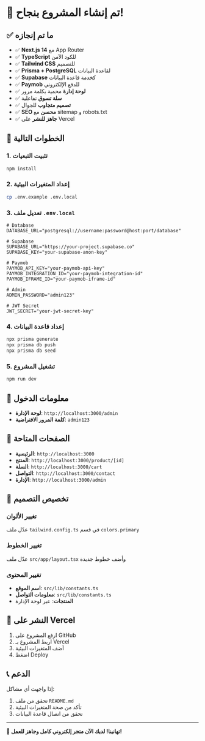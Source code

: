 # 🎉 تم إنشاء المشروع بنجاح!

## ✅ ما تم إنجازه

- ✅ **Next.js 14** مع App Router
- ✅ **TypeScript** للكود الآمن
- ✅ **Tailwind CSS** للتصميم
- ✅ **Prisma + PostgreSQL** لقاعدة البيانات
- ✅ **Supabase** كخدمة قاعدة البيانات
- ✅ **Paymob** للدفع الإلكتروني
- ✅ **لوحة إدارة** محمية بكلمة مرور
- ✅ **سلة تسوق** تفاعلية
- ✅ **تصميم متجاوب** للجوال
- ✅ **SEO محسن** مع sitemap و robots.txt
- ✅ **جاهز للنشر** على Vercel

## 🚀 الخطوات التالية

### 1. تثبيت التبعيات
```bash
npm install
```

### 2. إعداد المتغيرات البيئية
```bash
cp .env.example .env.local
```

### 3. تعديل ملف `.env.local`
```env
# Database
DATABASE_URL="postgresql://username:password@host:port/database"

# Supabase
SUPABASE_URL="https://your-project.supabase.co"
SUPABASE_KEY="your-supabase-anon-key"

# Paymob
PAYMOB_API_KEY="your-paymob-api-key"
PAYMOB_INTEGRATION_ID="your-paymob-integration-id"
PAYMOB_IFRAME_ID="your-paymob-iframe-id"

# Admin
ADMIN_PASSWORD="admin123"

# JWT Secret
JWT_SECRET="your-jwt-secret-key"
```

### 4. إعداد قاعدة البيانات
```bash
npx prisma generate
npx prisma db push
npx prisma db seed
```

### 5. تشغيل المشروع
```bash
npm run dev
```

## 🔑 معلومات الدخول

- **لوحة الإدارة**: `http://localhost:3000/admin`
- **كلمة المرور الافتراضية**: `admin123`

## 📱 الصفحات المتاحة

- **الرئيسية**: `http://localhost:3000`
- **المنتج**: `http://localhost:3000/product/[id]`
- **السلة**: `http://localhost:3000/cart`
- **التواصل**: `http://localhost:3000/contact`
- **الإدارة**: `http://localhost:3000/admin`

## 🎨 تخصيص التصميم

### تغيير الألوان
عدّل ملف `tailwind.config.ts` في قسم `colors.primary`

### تغيير الخطوط
عدّل ملف `src/app/layout.tsx` وأضف خطوط جديدة

### تغيير المحتوى
- **اسم الموقع**: `src/lib/constants.ts`
- **معلومات التواصل**: `src/lib/constants.ts`
- **المنتجات**: عبر لوحة الإدارة

## 🚀 النشر على Vercel

1. ارفع المشروع على GitHub
2. اربط المشروع بـ Vercel
3. أضف المتغيرات البيئية
4. اضغط Deploy

## 📞 الدعم

إذا واجهت أي مشاكل:
1. تحقق من ملف `README.md`
2. تأكد من صحة المتغيرات البيئية
3. تحقق من اتصال قاعدة البيانات

---

**🎊 تهانينا! لديك الآن متجر إلكتروني كامل وجاهز للعمل!**
